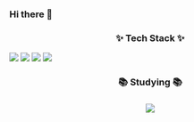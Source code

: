 ### Hi there 👋
<h3 align="center">✨ Tech Stack ✨</h3>
<img src="https://img.shields.io/badge/kotlin-20232a.svg?style=for-the-badge&logo=kotlin&logoColor=7F52FF" />
<img src="https://img.shields.io/badge/androidstudio-20232a.svg?style=for-the-badge&logo=androidstudio&logoColor=3DDC84" />
<img src="https://img.shields.io/badge/github-20232a.svg?style=for-the-badge&logo=github&logoColor=181717" />
<img src="https://img.shields.io/badge/slack-20232a.svg?style=for-the-badge&logo=slack&logoColor=4A154B" />
<h3 align="center">📚 Studying 📚</h3>
<h3 align="center"><img src="https://img.shields.io/badge/kotlin-20232a.svg?style=for-the-badge&logo=kotlin&logoColor=7F52FF" />
<!--
**cow-98/cow-98** is a ✨ _special_ ✨ repository because its `README.md` (this file) appears on your GitHub profile.

Here are some ideas to get you started:

- 🔭 I’m currently working on ...
- 🌱 I’m currently learning ...
- 👯 I’m looking to collaborate on ...
- 🤔 I’m looking for help with ...
- 💬 Ask me about ...
- 📫 How to reach me: ...
- 😄 Pronouns: ...
- ⚡ Fun fact: ...
-->
